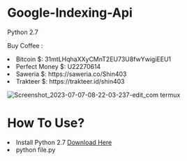 # Google-Indexing-Api

Python 2.7

Buy Coffee :
<li>Bitcoin $: 31mtLHqhaXXyCMnT2EU73U8fwYwigiEEU1</li>
<li>Perfect Money $: U22270614</li>
<li>Saweria $: https://saweria.co/Shin403</li>
<li>Trakteer $: https://trakteer.id/shin403</li>

![Screenshot_2023-07-07-08-22-03-237-edit_com termux](https://github.com/Jenderal92/Google-Indexing-Api/assets/59664965/931908f0-10bb-46f7-bf0f-985ebccbd506)


# How To Use?

<li>Install Python 2.7 <a href="https://www.python.org/ftp/python/2.7.17/python-2.7.17.amd64.msi">Download Here</a></li>
<li>python file.py</li>
